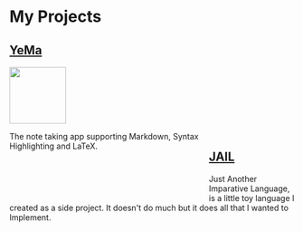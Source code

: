 # My Projects

## [YeMa](https://cedricmeu.github.io/YeMa/)

<div>
<div style="width: 30%;"><img src="https://github.com/CedricMeu/YeMa/blob/master/assets/icon/png/512x512.png?raw=true" width="100" height="100"/></div>
<p style="float: left; width: 70%; height: 100px;">The note taking app supporting Markdown, Syntax Highlighting and LaTeX.</p>
</div>

<br/>

## [JAIL](https://cedricmeu.github.io/JAIL/)

<div>
<p style="width: 100%; height: 100px;">Just Another Imparative Language, is a little toy language I created as a side project. It doesn't do much but it does all that I wanted to Implement.</p>
</div>
